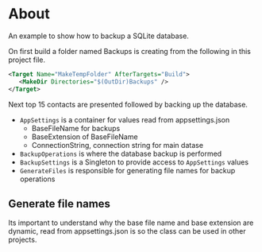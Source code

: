 ﻿# About

An example to show how to backup a SQLite database.

On first build a folder named Backups is creating from the following in this project file.

```xml
<Target Name="MakeTempFolder" AfterTargets="Build">
   <MakeDir Directories="$(OutDir)Backups" />
</Target>
```

Next top 15 contacts are presented followed by backing up the database.

- `AppSettings` is a container for values read from appsettings.json
    - BaseFileName for backups
    - BaseExtension of BaseFileName
    - ConnectionString, connection string for main datase
- `BackupOperations` is where the database backup is performed
- `BackupSettings` is a Singleton to provide access to `AppSettings` values
- `GenerateFiles` is responsible for generating file names for backup operations

## Generate file names

Its important to understand why the base file name and base extension are dynamic, read from appsettings.json is so the class can be used in other projects.

